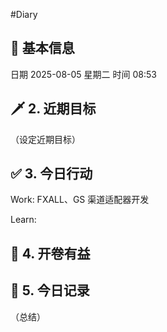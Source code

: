 #Diary 
## 🔞 基本信息
日期 2025-08-05 星期二
时间 08:53

## 🗡 2. 近期目标
（设定近期目标）

## ✅ 3. 今日行动
Work:
FXALL、GS 渠道适配器开发

Learn:

## 📘 4. 开卷有益

## 📝 5. 今日记录
（总结）
